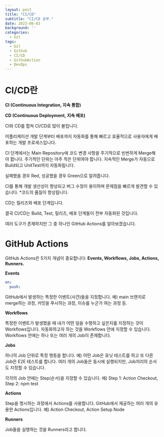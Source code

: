 ```yaml
---
layout: post
title: "CI/CD"
subtitle: "CI/CD 공부."
date: 2023-06-03
background: ''
categories:
  - Git
tags:
  - Git
  - Github
  - CI/CD
  - GithubAction
  - DevOps
---
```


# CI/CD란

**CI (Continuous Integration, 지속 통합)**

**CD (Continuous Deployment, 지속 배포)**

CI와 CD를 합쳐 CI/CD로 많이 불립니다.

어플리케이션 개발 단계부터 배포까지 자동화를 통해
빠르고 효율적으로 사용자에게 배포하는 개발 프로세스입니다.

CI 단계에서는 Main Repository에
코드 변경 사항을 주기적으로 빈번하게 Merge해야 합니다.
주기적인 단위는 아주 작은 단위여야 합니다.
지속적인 Merge가 자동으로 Build되고 UnitTest까지 자동화됩니다.

실패했을 경우 Red, 성공했을 경우 Green으로 알려줍니다.

CI를 통해 개발 생산성이 향상되고
버그 수정이 용이하며
문제점을 빠르게 발견할 수 있습니다.
*코드의 품질이 향상됩니다.

CD는 릴리즈와 배포 단계입니다.

결국 CI/CD는
Build, Test, 릴리즈, 배포 단계들이 전부 자동화된 것입니다.

여러 도구가 존재하지만 그 중 하나인 GitHub Actions를 알아보겠습니다.

# GitHub Actions

GitHub Actions은 5가지 개념이 중요합니다: **Events, Workflows, Jobs, Actions, Runners.**

**Events**

```yml
on:
  push:
  ```
GitHub에서 발생하는 특정한 이벤트(사건)들을 지정합니다.
예) main 브랜치로 merge하는 과정, 커밋을 푸시하는 과정, 이슈를 누군가 여는 과정 등.

**Workflows**

특정한 이벤트가 발생했을 때 내가 어떤 일을 수행하고 싶은지를 지정하는 것이 Workflows입니다.
자동화하고자 하는 것을 Workflows 안에 지정할 수 있습니다.
Workflows 안에는 하나 또는 여러 개의 Job이 존재합니다.

**Jobs**

하나의 Job 단위로 특정 행동을 합니다.
예) 어떤 Job은 유닛 테스트를 하고 또 다른 Job은 E2E 테스트를 합니다.
여러 개의 Job들은 동시에 실행되지만, Job끼리의 순서도 지정할 수 있습니다.

각각의 Job 안에는 Step(순서)을 지정할 수 있습니다.
예) Step 1: Action Checkout, Step 2: npm test

**Actions**

Step을 명시하는 과정에서 Actions를 사용합니다.
GitHub에서 제공하는 여러 개의 유용한 Actions입니다.
예) Action Checkout, Action Setup Node

**Runners**

Job들을 실행하는 것을 Runners라고 합니다.





